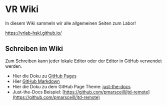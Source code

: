 # VR Wiki

In diesem Wiki sammeln wir alle allgemeinen Seiten zum Labor!

https://vrlab-hskl.github.io/

## Schreiben im Wiki

Zum Schreiben kann jeder lokale Editor oder der Editor in GitHub verwendet werden. 

- Hier die Doku zu [GitHub Pages](https://guides.github.com/features/pages/)
- Hier [GitHub Markdown](https://guides.github.com/features/mastering-markdown/)
- Hier die Doku zu dem GitHub Page Theme: [just-the-docs](https://pmarsceill.github.io/just-the-docs/)
- Just-the-Docs Beispiel: [https://github.com/pmarsceill/jtd-remote](https://github.com/pmarsceill/jtd-remote)
